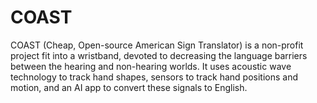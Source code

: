 # COAST
COAST (Cheap, Open-source American Sign Translator) is a non-profit project fit into a wristband, devoted to decreasing the language barriers between the hearing and non-hearing worlds. It uses acoustic wave technology to track hand shapes, sensors to track hand positions and motion, and an AI app to convert these signals to English.
